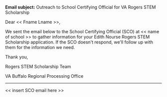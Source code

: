 **Email subject:** Outreach to School Certifying Official for VA Rogers STEM Scholarship

Dear << Fname Lname >>,

We sent the email below to the School Certifying Official (SCO) at << name of school >> to gather information for your Edith Nourse Rogers STEM Scholarship application.  If the SCO doesn't respond, we'll follow up with them for the information we need. 

Thank you, 

Rogers STEM Scholarship Team 

VA Buffalo Regional Processing Office

--------------

<< insert SCO email here >>

